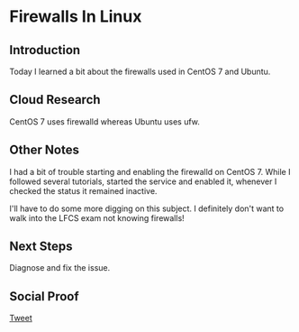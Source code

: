 # Firewalls In Linux

## Introduction

Today I learned a bit about the firewalls used in CentOS 7 and Ubuntu.

## Cloud Research

CentOS 7 uses firewalld whereas Ubuntu uses ufw.

## Other Notes

I had a bit of trouble starting and enabling the firewalld on CentOS 7. While I followed several tutorials, started the service and enabled it, whenever I checked the status it remained inactive.

I'll have to do some more digging on this subject. I definitely don't want to walk into the LFCS exam not knowing firewalls!

## Next Steps

Diagnose and fix the issue.

## Social Proof

[Tweet](https://twitter.com/lrnallday/status/1296271262382161922)
